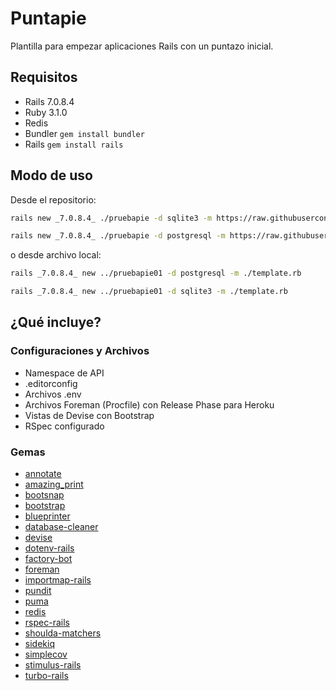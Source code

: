 # Puntapie

Plantilla para empezar aplicaciones Rails con un puntazo inicial.

## Requisitos

* Rails 7.0.8.4
* Ruby 3.1.0
* Redis
* Bundler `gem install bundler`
* Rails `gem install rails`

## Modo de uso

Desde el repositorio:

```bash
rails new _7.0.8.4_ ./pruebapie -d sqlite3 -m https://raw.githubusercontent.com/devaspros/puntapie/master/template.rb

rails new _7.0.8.4_ ./pruebapie -d postgresql -m https://raw.githubusercontent.com/devaspros/puntapie/master/template.rb
```

o desde archivo local:

```bash
rails _7.0.8.4_ new ../pruebapie01 -d postgresql -m ./template.rb

rails _7.0.8.4_ new ../pruebapie01 -d sqlite3 -m ./template.rb
```

## ¿Qué incluye?

### Configuraciones y Archivos

- Namespace de API
- .editorconfig
- Archivos .env
- Archivos Foreman (Procfile) con Release Phase para Heroku
- Vistas de Devise con Bootstrap
- RSpec configurado

### Gemas

- [annotate](https://github.com/ctran/annotate_models)
- [amazing_print](https://github.com/amazing-print/amazing_print)
- [bootsnap](https://github.com/shopify/bootsnap)
- [bootstrap](https://github.com/twbs/bootstrap-rubygem)
- [blueprinter](https://github.com/procore/blueprinter)
- [database-cleaner](https://github.com/DatabaseCleaner/database_cleaner)
- [devise](https://github.com/heartcombo/devise)
- [dotenv-rails](https://github.com/bkeepers/dotenv)
- [factory-bot](https://github.com/thoughtbot/factory_bot/)
- [foreman](https://github.com/ddollar/foreman)
- [importmap-rails](https://github.com/rails/importmap-rails)
- [pundit](https://github.com/varvet/pundit)
- [puma](https://github.com/puma/puma)
- [redis](https://github.com/redis/redis-rb)
- [rspec-rails](https://github.com/rspec/rspec-rails)
- [shoulda-matchers](https://github.com/thoughtbot/shoulda-matchers)
- [sidekiq](https://github.com/mperham/sidekiq)
- [simplecov](https://github.com/simplecov-ruby/simplecov)
- [stimulus-rails](https://github.com/hotwired/stimulus-rails)
- [turbo-rails](https://github.com/hotwired/turbo-rails)
